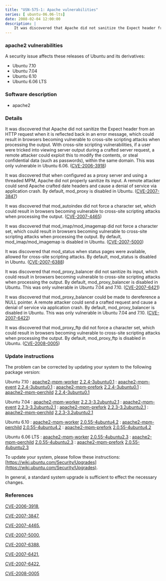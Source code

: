```yaml
---
title: "USN-575-1: Apache vulnerabilities"
series: [ ubuntu-06.06-lts]
date: 2008-02-04 12:00:00
description: |
    It was discovered that Apache did not sanitize the Expect header from an HTTP request when it is reflected back in an error message, which could result in browsers becoming vulnerable to cross-site scripting attacks when processing the output. With cross-site scripting vulnerabilities, if a user were tricked into viewing server output during a crafted server request, a remote attacker could exploit this to modify the contents, or steal confidential data (such as passwords), within the same domain. This was only vulnerable in Ubuntu 6.06. ([CVE-2006-3918](http://people.ubuntu.com/~ubuntu-security/cve/CVE-2006-3918))
--- 
```

 
### apache2 vulnerabilities

A security issue affects these releases of Ubuntu and its derivatives:

* Ubuntu 7.10
* Ubuntu 7.04
* Ubuntu 6.10
* Ubuntu 6.06 LTS

### Software description

* apache2 

### Details

It was discovered that Apache did not sanitize the Expect header from an HTTP request when it is reflected back in an error message, which could result in browsers becoming vulnerable to cross-site scripting attacks when processing the output. With cross-site scripting vulnerabilities, if a user were tricked into viewing server output during a crafted server request, a remote attacker could exploit this to modify the contents, or steal confidential data (such as passwords), within the same domain. This was only vulnerable in Ubuntu 6.06. ([CVE-2006-3918](http://people.ubuntu.com/~ubuntu-security/cve/CVE-2006-3918))

It was discovered that when configured as a proxy server and using a threaded MPM, Apache did not properly sanitize its input. A remote attacker could send Apache crafted date headers and cause a denial of service via application crash. By default, mod_proxy is disabled in Ubuntu. ([CVE-2007-3847](http://people.ubuntu.com/~ubuntu-security/cve/CVE-2007-3847))

It was discovered that mod_autoindex did not force a character set, which could result in browsers becoming vulnerable to cross-site scripting attacks when processing the output. ([CVE-2007-4465](http://people.ubuntu.com/~ubuntu-security/cve/CVE-2007-4465))

It was discovered that mod_imap/mod_imagemap did not force a character set, which could result in browsers becoming vulnerable to cross-site scripting attacks when processing the output. By default, mod_imap/mod_imagemap is disabled in Ubuntu. ([CVE-2007-5000](http://people.ubuntu.com/~ubuntu-security/cve/CVE-2007-5000))

It was discovered that mod_status when status pages were available, allowed for cross-site scripting attacks. By default, mod_status is disabled in Ubuntu. ([CVE-2007-6388](http://people.ubuntu.com/~ubuntu-security/cve/CVE-2007-6388))

It was discovered that mod_proxy_balancer did not sanitize its input, which could result in browsers becoming vulnerable to cross-site scripting attacks when processing the output. By default, mod_proxy_balancer is disabled in Ubuntu. This was only vulnerable in Ubuntu 7.04 and 7.10. ([CVE-2007-6421](http://people.ubuntu.com/~ubuntu-security/cve/CVE-2007-6421))

It was discovered that mod_proxy_balancer could be made to dereference a NULL pointer. A remote attacker could send a crafted request and cause a denial of service via application crash. By default, mod_proxy_balancer is disabled in Ubuntu. This was only vulnerable in Ubuntu 7.04 and 7.10. ([CVE-2007-6422](http://people.ubuntu.com/~ubuntu-security/cve/CVE-2007-6422))

It was discovered that mod_proxy_ftp did not force a character set, which could result in browsers becoming vulnerable to cross-site scripting attacks when processing the output. By default, mod_proxy_ftp is disabled in Ubuntu. ([CVE-2008-0005](http://people.ubuntu.com/~ubuntu-security/cve/CVE-2008-0005)) 

### Update instructions

The problem can be corrected by updating your system to the following package version:

Ubuntu 7.10
 : [apache2-mpm-worker](https://launchpad.net/ubuntu/+source/apache2) <span> [2.2.4-3ubuntu0.1](https://launchpad.net/ubuntu/+source/apache2/2.2.4-3ubuntu0.1) </span> 
 : [apache2-mpm-event](https://launchpad.net/ubuntu/+source/apache2) <span> [2.2.4-3ubuntu0.1](https://launchpad.net/ubuntu/+source/apache2/2.2.4-3ubuntu0.1) </span> 
 : [apache2-mpm-prefork](https://launchpad.net/ubuntu/+source/apache2) <span> [2.2.4-3ubuntu0.1](https://launchpad.net/ubuntu/+source/apache2/2.2.4-3ubuntu0.1) </span> 
 : [apache2-mpm-perchild](https://launchpad.net/ubuntu/+source/apache2) <span> [2.2.4-3ubuntu0.1](https://launchpad.net/ubuntu/+source/apache2/2.2.4-3ubuntu0.1) </span> 

Ubuntu 7.04
 : [apache2-mpm-worker](https://launchpad.net/ubuntu/+source/apache2) <span> [2.2.3-3.2ubuntu2.1](https://launchpad.net/ubuntu/+source/apache2/2.2.3-3.2ubuntu2.1) </span> 
 : [apache2-mpm-event](https://launchpad.net/ubuntu/+source/apache2) <span> [2.2.3-3.2ubuntu2.1](https://launchpad.net/ubuntu/+source/apache2/2.2.3-3.2ubuntu2.1) </span> 
 : [apache2-mpm-prefork](https://launchpad.net/ubuntu/+source/apache2) <span> [2.2.3-3.2ubuntu2.1](https://launchpad.net/ubuntu/+source/apache2/2.2.3-3.2ubuntu2.1) </span> 
 : [apache2-mpm-perchild](https://launchpad.net/ubuntu/+source/apache2) <span> [2.2.3-3.2ubuntu2.1](https://launchpad.net/ubuntu/+source/apache2/2.2.3-3.2ubuntu2.1) </span> 

Ubuntu 6.10
 : [apache2-mpm-worker](https://launchpad.net/ubuntu/+source/apache2) <span> [2.0.55-4ubuntu4.2](https://launchpad.net/ubuntu/+source/apache2/2.0.55-4ubuntu4.2) </span> 
 : [apache2-mpm-perchild](https://launchpad.net/ubuntu/+source/apache2) <span> [2.0.55-4ubuntu4.2](https://launchpad.net/ubuntu/+source/apache2/2.0.55-4ubuntu4.2) </span> 
 : [apache2-mpm-prefork](https://launchpad.net/ubuntu/+source/apache2) <span> [2.0.55-4ubuntu4.2](https://launchpad.net/ubuntu/+source/apache2/2.0.55-4ubuntu4.2) </span> 

Ubuntu 6.06 LTS
 : [apache2-mpm-worker](https://launchpad.net/ubuntu/+source/apache2) <span> [2.0.55-4ubuntu2.3](https://launchpad.net/ubuntu/+source/apache2/2.0.55-4ubuntu2.3) </span> 
 : [apache2-mpm-perchild](https://launchpad.net/ubuntu/+source/apache2) <span> [2.0.55-4ubuntu2.3](https://launchpad.net/ubuntu/+source/apache2/2.0.55-4ubuntu2.3) </span> 
 : [apache2-mpm-prefork](https://launchpad.net/ubuntu/+source/apache2) <span> [2.0.55-4ubuntu2.3](https://launchpad.net/ubuntu/+source/apache2/2.0.55-4ubuntu2.3) </span> 

To update your system, please follow these instructions: [https://wiki.ubuntu.com/Security/Upgrades](https://wiki.ubuntu.com/Security/Upgrades).

In general, a standard system upgrade is sufficient to effect the necessary changes. 

### References

 [CVE-2006-3918](http://people.ubuntu.com/~ubuntu-security/cve/CVE-2006-3918), 

 [CVE-2007-3847](http://people.ubuntu.com/~ubuntu-security/cve/CVE-2007-3847), 

 [CVE-2007-4465](http://people.ubuntu.com/~ubuntu-security/cve/CVE-2007-4465), 

 [CVE-2007-5000](http://people.ubuntu.com/~ubuntu-security/cve/CVE-2007-5000), 

 [CVE-2007-6388](http://people.ubuntu.com/~ubuntu-security/cve/CVE-2007-6388), 

 [CVE-2007-6421](http://people.ubuntu.com/~ubuntu-security/cve/CVE-2007-6421), 

 [CVE-2007-6422](http://people.ubuntu.com/~ubuntu-security/cve/CVE-2007-6422), 

 [CVE-2008-0005](http://people.ubuntu.com/~ubuntu-security/cve/CVE-2008-0005)
 
